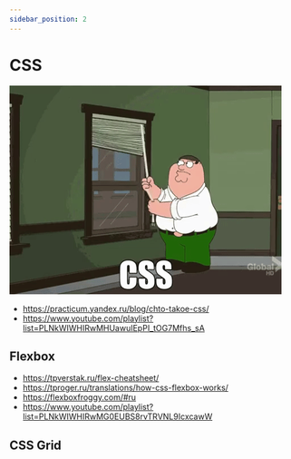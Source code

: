 ```yaml
---
sidebar_position: 2
---
```


# CSS

<div style={{width: 350}}>

![CSS gif](./img/FirstWarpedInganue-size_restricted.gif)

</div>

- https://practicum.yandex.ru/blog/chto-takoe-css/
- https://www.youtube.com/playlist?list=PLNkWIWHIRwMHUawuIEpPI_tOG7Mfhs_sA


## Flexbox

- https://tpverstak.ru/flex-cheatsheet/
- https://tproger.ru/translations/how-css-flexbox-works/
- https://flexboxfroggy.com/#ru
- https://www.youtube.com/playlist?list=PLNkWIWHIRwMG0EUBS8rvTRVNL9IcxcawW


## CSS Grid



